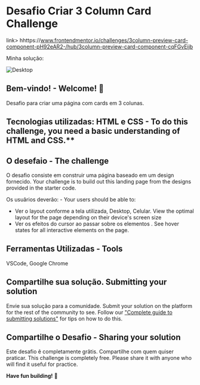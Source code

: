 # Desafio Criar 3 Column Card Challenge

link> hhttps://www.frontendmentor.io/challenges/3column-preview-card-component-pH92eAR2-/hub/3column-preview-card-component-cqFGvEijb

Minha solução:

![Desktop](https://user-images.githubusercontent.com/7409421/149431795-9b4d145a-d752-4a37-a11c-ccb3644e4d5d.png)


## Bem-vindo! - Welcome! 👋

Desafio para criar uma página com cards em 3 colunas.

## Tecnologias utilizadas: HTML e CSS - To do this challenge, you need a basic understanding of HTML and CSS.**

## O desefaio - The challenge

O desafio consiste em construir uma página baseado em um design fornecido. Your challenge is to build out this landing page from the designs provided in the starter code.

Os usuârios deverão: - Your users should be able to: 

- Ver o layout conforme a tela utilizada, Desktop, Celular. View the optimal layout for the page depending on their device's screen size
- Ver os efeitos do cursor ao passar sobre os elementos . See hover states for all interactive elements on the page.


## Ferramentas Utilizadas - Tools

VSCode, Google Chrome


## Compartilhe sua solução. Submitting your solution

Envie sua solução para a comunidade.
Submit your solution on the platform for the rest of the community to see. Follow our ["Complete guide to submitting solutions"](https://medium.com/frontend-mentor/a-complete-guide-to-submitting-solutions-on-frontend-mentor-ac6384162248) for tips on how to do this.


## Compartilhe o Desafio - Sharing your solution
Este desafio ê completamente grâtis. Compartilhe com quem quiser praticar.
This challenge is completely free. Please share it with anyone who will find it useful for practice.

**Have fun building!** 🚀
